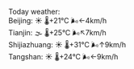 Today weather:  
Beijing: ☀️   🌡️+21°C 🌬️←4km/h  
Tianjin: 🌫  🌡️+25°C 🌬️↖7km/h  
Shijiazhuang: ☀️   🌡️+31°C 🌬️↑9km/h  
Tangshan: ☀️   🌡️+24°C 🌬️←9km/h  
